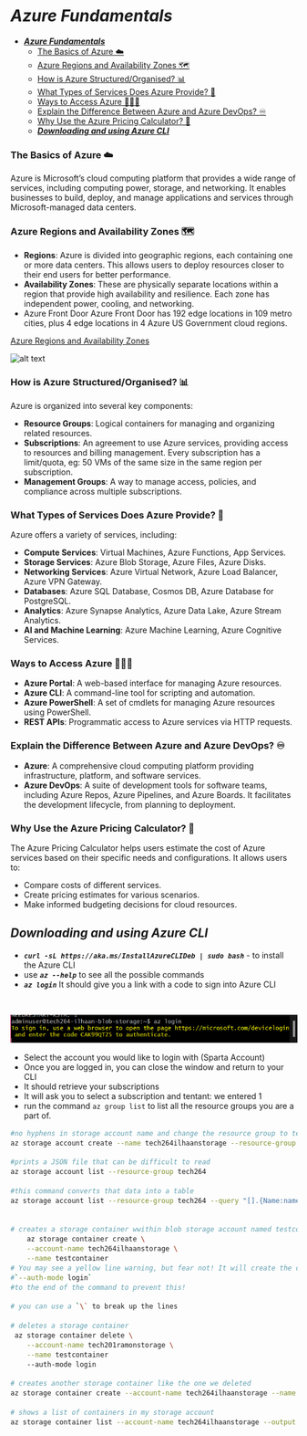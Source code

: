 # ***Azure Fundamentals***
- [***Azure Fundamentals***](#azure-fundamentals)
    - [The Basics of Azure ☁️](#the-basics-of-azure-️)
    - [Azure Regions and Availability Zones 🗺️](#azure-regions-and-availability-zones-️)
    - [How is Azure Structured/Organised? 📊](#how-is-azure-structuredorganised-)
    - [What Types of Services Does Azure Provide? 🛜](#what-types-of-services-does-azure-provide-)
    - [Ways to Access Azure 👩🏾‍💻](#ways-to-access-azure-)
    - [Explain the Difference Between Azure and Azure DevOps? ♾️](#explain-the-difference-between-azure-and-azure-devops-️)
    - [Why Use the Azure Pricing Calculator? 🧮](#why-use-the-azure-pricing-calculator-)
  - [***Downloading and using Azure CLI***](#downloading-and-using-azure-cli)

### The Basics of Azure ☁️
Azure is Microsoft’s cloud computing platform that provides a wide range of services, including computing power, storage, and networking. It enables businesses to build, deploy, and manage applications and services through Microsoft-managed data centers.

### Azure Regions and Availability Zones 🗺️
- **Regions**: Azure is divided into geographic regions, each containing one or more data centers. This allows users to deploy resources closer to their end users for better performance.
- **Availability Zones**: These are physically separate locations within a region that provide high availability and resilience. Each zone has independent power, cooling, and networking.
- Azure Front Door
Azure Front Door has 192 edge locations in 109 metro cities, plus 4 edge locations in 4 Azure US Government cloud regions.

[Azure Regions and Availability Zones](https://holori.com/list-of-all-azure-regions-and/)

![alt text](/tech264-cloud-linux/cloud/azure/azure-images/azure-regions-map.png)

### How is Azure Structured/Organised? 📊
Azure is organized into several key components:
- **Resource Groups**: Logical containers for managing and organizing related resources.
- **Subscriptions**: An agreement to use Azure services, providing access to resources and billing management. Every subscription has a limit/quota, eg: 50 VMs of the same size in the same region per subscription.
- **Management Groups**: A way to manage access, policies, and compliance across multiple subscriptions.

### What Types of Services Does Azure Provide? 🛜
Azure offers a variety of services, including:
- **Compute Services**: Virtual Machines, Azure Functions, App Services.
- **Storage Services**: Azure Blob Storage, Azure Files, Azure Disks.
- **Networking Services**: Azure Virtual Network, Azure Load Balancer, Azure VPN Gateway.
- **Databases**: Azure SQL Database, Cosmos DB, Azure Database for PostgreSQL.
- **Analytics**: Azure Synapse Analytics, Azure Data Lake, Azure Stream Analytics.
- **AI and Machine Learning**: Azure Machine Learning, Azure Cognitive Services.

### Ways to Access Azure 👩🏾‍💻
- **Azure Portal**: A web-based interface for managing Azure resources.
- **Azure CLI**: A command-line tool for scripting and automation.
- **Azure PowerShell**: A set of cmdlets for managing Azure resources using PowerShell.
- **REST APIs**: Programmatic access to Azure services via HTTP requests.

### Explain the Difference Between Azure and Azure DevOps? ♾️
- **Azure**: A comprehensive cloud computing platform providing infrastructure, platform, and software services.
- **Azure DevOps**: A suite of development tools for software teams, including Azure Repos, Azure Pipelines, and Azure Boards. It facilitates the development lifecycle, from planning to deployment.

### Why Use the Azure Pricing Calculator? 🧮
The Azure Pricing Calculator helps users estimate the cost of Azure services based on their specific needs and configurations. It allows users to:
- Compare costs of different services.
- Create pricing estimates for various scenarios.
- Make informed budgeting decisions for cloud resources.

## ***Downloading and using Azure CLI***
- ***`curl -sL https://aka.ms/InstallAzureCLIDeb | sudo bash`*** - to install the Azure CLI
- use ***`az --help`*** to see all the possible commands
- ***`az login`*** It should give you a link with a code to sign into Azure CLI
  
<br>

![alt text](image.png)
- Select the account you would like to login with (Sparta Account)
- Once you are logged in, you can close the window and return to your CLI
- It should retrieve your subscriptions
- It will ask you to select a subscription and tentant: we entered 1
- run the command `az group list` to list all the resource groups you are a part of.
  
```bash
#no hyphens in storage account name and change the resource group to tech264
az storage account create --name tech264ilhaanstorage --resource-group tech264 --location uksouth --sku Standard_LRS`***

#prints a JSON file that can be difficult to read
az storage account list --resource-group tech264

#this command converts that data into a table
az storage account list --resource-group tech264 --query "[].{Name:name, Location:location, Kind:kind}" --output table


# creates a storage container wwithin blob storage account named testcontainer
    az storage container create \
    --account-name tech264ilhaanstorage \
    --name testcontainer
# You may see a yellow line warning, but fear not! It will create the container anyway. We could add
#`--auth-mode login`
#to the end of the command to prevent this!

# you can use a `\` to break up the lines

# deletes a storage container
 az storage container delete \
    --account-name tech201ramonstorage \
    --name testcontainer
    --auth-mode login

# creates another storage container like the one we deleted
az storage container create --account-name tech264ilhaanstorage --name testcontainer --auth-mode login

# shows a list of containers in my storage account
az storage container list --account-name tech264ilhaanstorage --output table --auth-mode login
```